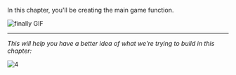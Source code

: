 ﻿
In this chapter, you'll be creating the main game function.

![finally GIF](https://media0.giphy.com/media/tctTjuqHP2Wk0/200.webp?cid=ecf05e475f5f37f5fb138bca64138c5f77d8bf2648a7d730&rid=200.webp)

---
*This will help you have a better idea of what we're trying to build in this chapter:*

![4](https://i.ibb.co/wyKCM4c/4.gif)


